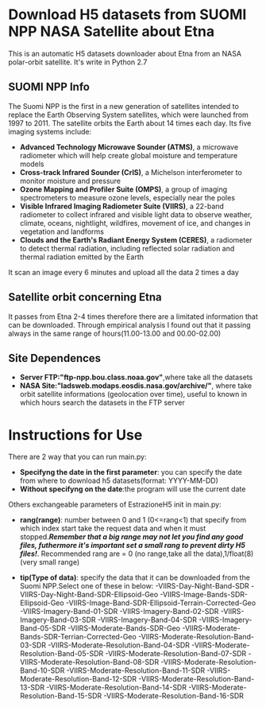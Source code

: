 # Download H5 datasets from SUOMI NPP NASA Satellite about Etna
This is an automatic H5 datasets downloader about Etna from an NASA polar-orbit satellite.
It's write in Python 2.7 

## SUOMI NPP Info
The Suomi NPP is the first in a new generation of satellites intended to replace the Earth Observing System satellites, which were launched from 1997 to 2011. The satellite orbits the Earth about 14 times each day. Its five imaging systems include:

*    **Advanced Technology Microwave Sounder (ATMS)**, a microwave radiometer which will help create global moisture and temperature models
*    **Cross-track Infrared Sounder (CrIS)**, a Michelson interferometer to monitor moisture and pressure
*    **Ozone Mapping and Profiler Suite (OMPS)**, a group of imaging spectrometers to measure ozone levels, especially near the poles
*    **Visible Infrared Imaging Radiometer Suite (VIIRS)**, a 22-band radiometer to collect infrared and visible light data to observe weather, climate, oceans, nightlight, wildfires, movement of ice, and changes in vegetation and landforms
*    **Clouds and the Earth's Radiant Energy System (CERES)**, a radiometer to detect thermal radiation, including reflected solar radiation and thermal radiation emitted by the Earth

It scan an image every 6 minutes and upload all the data 2 times a day

## Satellite orbit concerning Etna
It passes from Etna 2-4 times therefore there are a limitated information that can be downloaded.
Through empirical analysis I found out that it passing always in the same range of hours(11.00-13.00 and 00.00-02.00)

## Site Dependences
*	**Server FTP:"ftp-npp.bou.class.noaa.gov"**,where take all the datasets
* 	**NASA Site:"ladsweb.modaps.eosdis.nasa.gov/archive/"**, where take orbit satellite informations (geolocation over time), useful to known in which hours search the datasets in the FTP server


# Instructions for Use
There are 2 way that you can run main.py:
*	**Specifyng the date in the first parameter**: you can specify the date from where to download h5 datasets(format: YYYY-MM-DD)
*	**Without specifyng on the date**:the program will use the current date

Others exchangeable parameters of EstrazioneH5 init in main.py:
*	**rang(range)**: number between 0 and 1 (0<=rang<1) that specify from which index start take the request data and when it must stopped.***Remember that a big range may not let you find any good files, futhermore it's important set a small rang to prevent dirty H5 files!***. Recommended rang are = 0 (no range,take all the data),1/float(8) (very small range)

*	**tip(Type of data)**: specify the data that it can be downloaded from the Suomi NPP.Select one of these in below:
	-VIIRS-Day-Night-Band-SDR
	-VIIRS-Day-Night-Band-SDR-Ellipsoid-Geo
	-VIIRS-Image-Bands-SDR-Ellipsoid-Geo
	-VIIRS-Image-Band-SDR-Ellipsoid-Terrain-Corrected-Geo
	-VIIRS-Imagery-Band-01-SDR
	-VIIRS-Imagery-Band-02-SDR
	-VIIRS-Imagery-Band-03-SDR
	-VIIRS-Imagery-Band-04-SDR
	-VIIRS-Imagery-Band-05-SDR
	-VIIRS-Moderate-Bands-SDR-Geo
	-VIIRS-Moderate-Bands-SDR-Terrian-Corrected-Geo
	-VIIRS-Moderate-Resolution-Band-03-SDR
	-VIIRS-Moderate-Resolution-Band-04-SDR
	-VIIRS-Moderate-Resolution-Band-05-SDR
	-VIIRS-Moderate-Resolution-Band-07-SDR
	-VIIRS-Moderate-Resolution-Band-08-SDR
	-VIIRS-Moderate-Resolution-Band-10-SDR
	-VIIRS-Moderate-Resolution-Band-11-SDR
	-VIIRS-Moderate-Resolution-Band-12-SDR
	-VIIRS-Moderate-Resolution-Band-13-SDR
	-VIIRS-Moderate-Resolution-Band-14-SDR
	-VIIRS-Moderate-Resolution-Band-15-SDR
	-VIIRS-Moderate-Resolution-Band-16-SDR






